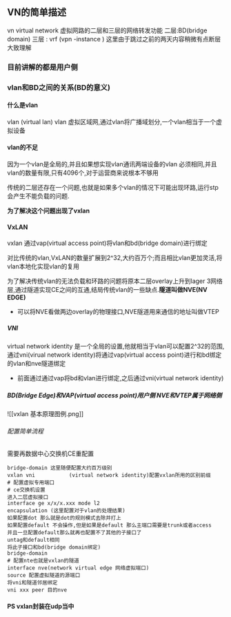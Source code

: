 ## VN的简单描述
vn
 virtual network 虚拟网路的二层和三层的网络转发功能
 二层:BD(bridge domain)
 三层 : vrf (vpn -instance )
 这里由于跳过之前的两天内容稍微有点断层大致理解
 
 ### 目前讲解的都是用户侧

### vlan和BD之间的关系(BD的意义)
#### 什么是vlan
vlan (virtual lan)
vlan 虚拟区域网,通过vlan将广播域划分,一个vlan相当于一个虚拟设备
#### vlan的不足
因为一个vlan是全局的,并且如果想实现vlan通讯两端设备的vlan 必须相同,并且vlan的数量有限,只有4096个,对于运营商来说根本不够用

传统的二层还存在一个问题,也就是如果多个vlan的情况下可能出现环路,运行stp会产生不能负载的问题.

**为了解决这个问题出现了vxlan**
#### VxLAN

vxlan 通过vap(virtual access point)将vlan和bd(bridge domain)进行绑定

对比传统的vlan,VxLAN的数量扩展到2^32,大约百万个;而且相比vlan更加灵活,将vlan本地化实现vlan的复用

为了解决传统vlan的无法负载和环路的问题将原本二层overlay上升到lager 3网络层,通过隧道实现CE之间的互通,结局传统vlan的一些缺点.**隧道叫做NVE(NV EDGE)**
-  可以将NVE看做两边overlay的物理接口,NVE隧道用来通信的地址叫做VTEP

##### VNI
virtual network identity 是一个全局的设置,他就相当于vlan可以配置2^32的范围,通过vni(virual network identity)将通过vap(virtual access point)进行和bd绑定的vlan和nve隧道绑定
-  前面通过通过vap将bd和vlan进行绑定,之后通过vni(virtual network identity)

##### BD(Bridge Edge)和VAP(virtual access point)用户侧 NVE和VTEP属于网络侧

![[vxlan 基本原理图例.png]]

###### 配置简单流程
需要再数据中心交换机CE重配置
```huawei
bridge-domain 这里随便配置大约百万级别
vxlan vni           (virtual network identity)配置vxlan所用的区别前缀
# 配置虚拟专用端口
# ce交换机设置
进入二层虚拟接口
interface ge x/x/x.xxx mode l2
encapsulation (这里配置对于vlan的处理结果)
如果配置dot 那么就是dot的规则模式去除并打上
如果配置default 不会操作,但是如果是default 那么主端口需要是trunk或者access
并且一旦配置default那么就再也配置不了其他的子接口了
untag和default相同
将此子接口和bd(bridge domain绑定)
bridge-domain
# 配置nte也就是vxlan的隧道
interface nve(network virtual edge 网络虚拟端口)
source 配置虚拟隧道的源端口
将vni和隧道邻居绑定
vni xxx peer 目的nve

```

#### PS vxlan封装在udp当中

